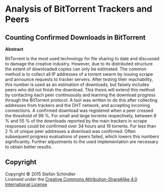 # Analysis of BitTorrent Trackers and Peers
## Counting Confirmed Downloads in BitTorrent
**Abstract**

BitTorrent is the most used technology for file sharing to date and discussed to damage the creative industry. However, due to its distributed structure the extent of downloaded copies can only be estimated. The common method is to collect all IP addresses of a torrent swarm by issuing scrape and announce requests to tracker servers. After testing their reachability, this number is used as an estimation of downloads, but falsely includes peers who did not finish the download. This thesis will extend this method by contacting each peer continuously and learning the download progress through the BitTorrent protocol. A tool was written to do this after collecting addresses from trackers and the DHT network, and accepting incoming connections. A confirmed download was registered when a peer crossed the threshold of 98 %. For small and large torrents respectively, between 9 % and 55 % of the downloads reported by the main trackers in scrape responses could be confirmed over 34 hours and 19 torrents. For less than 2 % of unique peer addresses a download was confirmed. Often subsequent progress evaluations of peers failed, which lowers this numbers significantly. Further adjustments to the used implementation are necessary to obtain better results.

## Copyright
Copyright © 2015 Stefan Schindler  
Licensed under the [Creative Commons Attribution-ShareAlike 4.0 International License](http://creativecommons.org/licenses/by-sa/4.0/)
